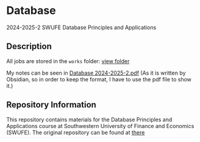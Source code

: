 # Database

2024-2025-2 SWUFE Database Principles and Applications

## Description

All jobs are stored in the `works` folder: [view folder](works)

My notes can be seen in [Database 2024-2025-2.pdf](SWUFE%20Database%202024-2025-2.pdf)
(As it is written by Obsidian, so in order to keep the format, I have to use the pdf file to show it.)

## Repository Information

This repository contains materials for the Database Principles and Applications course at Southwestern University of Finance and Economics (SWUFE). The original repository can be found at [there](https://github.com/ChenZhongPu/db-swufe.git)
